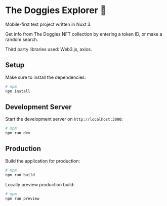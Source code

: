 # The Doggies Explorer 🐶

Mobile-first test project written in Nuxt 3.

Get info from The Doggies NFT collection by entering a token ID, or make a random search.

Third party libraries used: Web3.js, axios.

## Setup

Make sure to install the dependencies:

```bash
# npm
npm install
```

## Development Server

Start the development server on `http://localhost:3000`:

```bash
# npm
npm run dev
```

## Production

Build the application for production:

```bash
# npm
npm run build
```

Locally preview production build:

```bash
# npm
npm run preview
```

